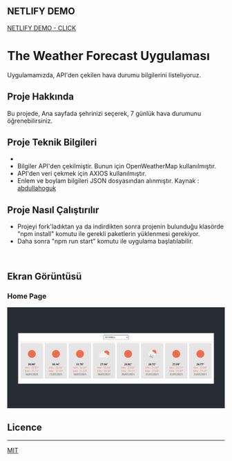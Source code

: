 ## NETLIFY DEMO
[NETLIFY DEMO - CLICK ](https://weather-forecast-oguzcanuzunoner.netlify.app/)

# The Weather Forecast Uygulaması

Uygulamamızda, API'den çekilen hava durumu bilgilerini listeliyoruz. 

## Proje Hakkında

Bu projede, Ana sayfada şehrinizi seçerek, 7 günlük hava durumunu öğrenebilirsiniz.

## Proje Teknik Bilgileri

* 
* Bilgiler API'den çekilmiştir. Bunun için OpenWeatherMap kullanılmıştır.
* API'den veri çekmek için AXIOS kullanılmıştır.
* Enlem ve boylam bilgileri JSON dosyasından alınmıştır. Kaynak : [abdullahoguk](https://gist.github.com/abdullahoguk/ee03c26a23dca6eda9c480b4967e77b6#file-il-json)

## Proje Nasıl Çalıştırılır

- Projeyi fork'ladıktan ya da indirdikten sonra projenin bulunduğu klasörde "npm install" komutu ile gerekli paketlerin yüklenmesi gerekiyor.
- Daha sonra "npm run start" komutu ile uygulama başlatılabilir.

<br>

## Ekran Görüntüsü

### Home Page

<p align="center">
  <img src="readme_image/home.PNG" alt="Home">
</p>


## Licence
---
[MIT](https://choosealicense.com/licenses/mit/)
